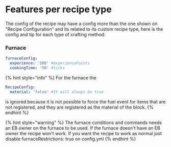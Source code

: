 # Features per recipe type

The config of the recipe may have a config more than the one shown on "Recipe Configuration" and its related to its custom recipe type, here is the config and tip for each type of crafting method:

### Furnace

```yaml
furnaceConfig:
  experience: '500' #experiencePoints
  cookingTime: '50' #ticks
```

{% hint style="info" %}
For the furnace the&#x20;

```yaml
RecipeConfig:
  material: 'false' #It will always be true
```

is ignored because it is not possible to force the fuel event for items that are not registered, and they are registered as the material of the block.
{% endhint %}

{% hint style="warning" %}
The furnace conditions and commands needs an EB owner on the furnace to be used. If the furnace doesn't have an EB owner the recipe won't work. If you want the recipe to work as normal just disable furnaceRestrictions: true on config.yml
{% endhint %}
